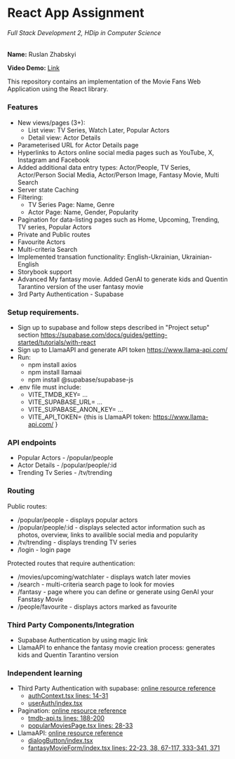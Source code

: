 # React App Assignment

###### Full Stack Development 2, HDip in Computer Science

__Name:__ Ruslan Zhabskyi

__Video Demo:__ [Link](https://youtu.be/Vi6neBZLCFM)

This repository contains an implementation of the Movie Fans Web Application using the React library. 

### Features

+ New views/pages (3+): 
  + List view: TV Series, Watch Later, Popular Actors
  + Detail view: Actor Details
+ Parameterised URL for Actor Details page
+ Hyperlinks to Actors online social media pages such as YouTube, X, Instagram and Facebook
+ Added additional data entry types: Actor/People, TV Series, Actor/Person Social Media, Actor/Person Image, Fantasy Movie, Multi Search
+ Server state Caching
+ Filtering:
  + TV Series Page: Name, Genre
  + Actor Page: Name, Gender, Popularity
+ Pagination for data-listing pages such as Home, Upcoming, Trending, TV series, Popular Actors
+ Private and Public routes
+ Favourite Actors
+ Multi-criteria Search
+ Implemented transation functionality: English-Ukrainian, Ukrainian-English
+ Storybook support
+ Advanced My fantasy movie. Added GenAI to generate kids and Quentin Tarantino version of the user fantasy movie
+ 3rd Party Authentication - Supabase


### Setup requirements.

+ Sign up to supabase and follow steps described in "Project setup" section https://supabase.com/docs/guides/getting-started/tutorials/with-react
+ Sign up to LlamaAPI and generate API token https://www.llama-api.com/
+ Run:
  + npm install axios
  + npm install llamaai
  + npm install @supabase/supabase-js
+ .env file must include:
  + VITE_TMDB_KEY= ...
  + VITE_SUPABASE_URL= ... 
  + VITE_SUPABASE_ANON_KEY= ... 
  + VITE_API_TOKEN= {this is LlamaAPI token: https://www.llama-api.com/ }


### API endpoints

+ Popular Actors - /popular/people
+ Actor Details - /popular/people/:id
+ Trending Tv Series - /tv/trending


### Routing

Public routes:
+ /popular/people - displays popular actors
+ /popular/people/:id - displays selected actor information such as photos, overview, links to availible social media and popularity
+ /tv/trending - displays trending TV series
+ /login - login page

Protected routes that require authentication:
+ /movies/upcoming/watchlater - displays watch later movies
+ /search - multi-criteria search page to look for movies
+ /fantasy - page where you can define or generate using GenAI your Fanstasy Movie
+ /people/favourite - displays actors marked as favourite


### Third Party Components/Integration

+ Supabase Authentication by using magic link  
+ LlamaAPI to enhance the fantasy movie creation process: generates kids and Quentin Tarantino version


### Independent learning

+ Third Party Authentication with supabase: [online resource reference](https://supabase.com/docs/guides/getting-started/tutorials/with-react)
  + [authContext.tsx lines: 14-31](https://github.com/Ruslan-Zhabskyi/MoviesAppAssignment/blob/master/src/contexts/authContext.tsx)
  + [userAuth/index.tsx](https://github.com/Ruslan-Zhabskyi/MoviesAppAssignment/blob/master/src/components/userAuth/index.tsx)
+ Pagination: [online resource reference](https://tanstack.com/query/latest/docs/framework/react/guides/paginated-queries?from=reactQueryV3)
  + [tmdb-api.ts lines: 188-200](https://github.com/Ruslan-Zhabskyi/MoviesAppAssignment/blob/master/src/api/tmdb-api.ts)
  + [popularMoviesPage.tsx lines: 28-33](https://github.com/Ruslan-Zhabskyi/MoviesAppAssignment/blob/master/src/pages/popularMoviesPage.tsx)
+ LlamaAPI: [online resource reference](https://docs.llama-api.com/essentials/function)
  + [dialogButton/index.tsx](https://github.com/Ruslan-Zhabskyi/MoviesAppAssignment/blob/master/src/components/dialogButton/index.tsx)
  + [fantasyMovieForm/index.tsx lines: 22-23, 38, 67-117, 333-341, 371](https://github.com/Ruslan-Zhabskyi/MoviesAppAssignment/blob/master/src/components/fantasyMovieForm/index.tsx)
